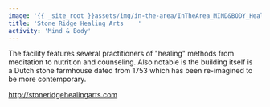 ```yaml
---
image: '{{ _site_root }}assets/img/in-the-area/InTheArea_MIND&BODY_Healing-center.jpg'
title: 'Stone Ridge Healing Arts	'
activity: 'Mind & Body'
---
```

<p>The&nbsp;facility features&nbsp;several practitioners of "healing" methods from meditation to nutrition and&nbsp;counseling. Also notable is the building itself is a&nbsp;Dutch&nbsp;stone farmhouse dated from&nbsp;1753 which has been&nbsp;re-imagined to be more contemporary.</p><p><a href="http://stoneridgehealingarts.com" style="background-color: initial;">http://stoneridgehealingarts.com</a></p>